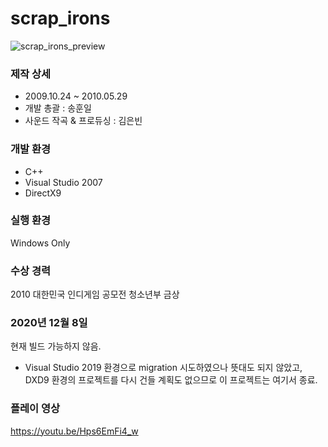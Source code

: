 # scrap_irons

![scrap_irons_preview]()

### 제작 상세
* 2009.10.24 ~ 2010.05.29
* 개발 총괄 : 송훈일
* 사운드 작곡 & 프로듀싱 : 김은빈

### 개발 환경
* C++
* Visual Studio 2007
* DirectX9

### 실행 환경
Windows Only

### 수상 경력
2010 대한민국 인디게임 공모전 청소년부 금상

### 2020년 12월 8일
현재 빌드 가능하지 않음.
* Visual Studio 2019 환경으로 migration 시도하였으나 뜻대도 되지 않았고, DXD9 환경의 프로젝트를 다시 건들 계획도 없으므로 이 프로젝트는 여기서 종료.

### 플레이 영상
https://youtu.be/Hps6EmFi4_w
